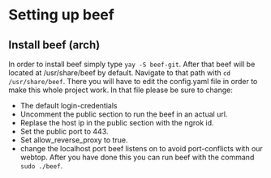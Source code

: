 # Setting up beef
## Install beef (arch)
In order to install beef simply type `yay -S beef-git`. After that beef will be located at /usr/share/beef by default. Navigate to that path with `cd /usr/share/beef`. There you will have to edit the config.yaml file in order to make this whole project work. In that file please be sure to change:
+ The default login-credentials
+ Uncomment the public section to run the beef in an actual url. 
+ Replase the host ip in the public section with the ngrok id.
+ Set the public port to 443.
+ Set allow_reverse_proxy to true.
+ change the localhost port beef listens on to avoid port-conflicts with our webtop.
After you have done this you can run beef with the command `sudo ./beef`.
